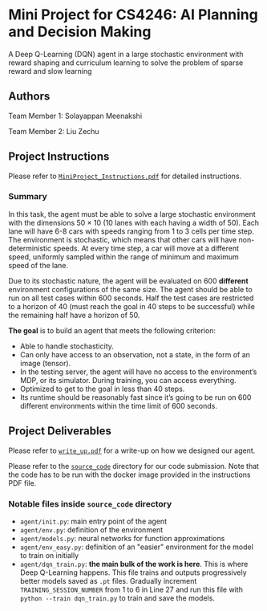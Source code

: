 # Mini Project for CS4246: AI Planning and Decision Making
A Deep Q-Learning (DQN) agent in a large stochastic environment with reward shaping and curriculum learning to solve the problem of sparse reward and slow learning

## Authors
Team Member 1: Solayappan Meenakshi

Team Member 2: Liu Zechu

## Project Instructions
Please refer to [`MiniProject_Instructions.pdf`](https://github.com/LiuZechu/CS4246-mini-project/blob/main/MiniProject_Instructions.pdf) for detailed instructions.

### Summary
In this task, the agent must be able to solve a large stochastic environment with the dimensions 50 × 10 (10 lanes with each having a width of 50). Each lane will have 6-8 cars with speeds ranging from 1 to 3 cells per time step. The environment is stochastic, which means that other cars will have non-deterministic speeds. At every time step, a car will move at a different speed, uniformly sampled within the range of minimum and maximum speed of the lane. 

Due to its stochastic nature, the agent will be evaluated on 600 **different** environment configurations of the same size. The agent should be able to run on all test cases within 600 seconds. Half the test cases are restricted to a horizon of 40 (must reach the goal in 40 steps to be successful) while the remaining half have a horizon of 50.

**The goal** is to build an agent that meets the following criterion:
- Able to handle stochasticity.
- Can only have access to an observation, not a state, in the form of an image (tensor).
- In the testing server, the agent will have no access to the environment’s MDP, or its simulator. During training, you can access everything.
- Optimized to get to the goal in less than 40 steps.
- Its runtime should be reasonably fast since it’s going to be run on 600 different environments within the time limit of 600 seconds.

## Project Deliverables
Please refer to [`write_up.pdf`](https://github.com/LiuZechu/CS4246-mini-project/blob/main/write_up.pdf) for a write-up on how we designed our agent.

Please refer to the [`source_code`](https://github.com/LiuZechu/CS4246-mini-project/tree/main/source_code) directory for our code submission. Note that the code has to be run with the docker image provided in the instructions PDF file.

### Notable files inside `source_code` directory
- `agent/init.py`: main entry point of the agent 
- `agent/env.py`: definition of the environment
- `agent/models.py`: neural networks for function approximations
- `agent/env_easy.py`: definition of an "easier" environment for the model to train on initially
- `agent/dqn_train.py`: **the main bulk of the work is here**. This is where Deep Q-Learning happens. This file trains and outputs progressively better models saved as `.pt` files. Gradually increment `TRAINING_SESSION_NUMBER` from 1 to 6 in Line 27 and run this file with `python --train dqn_train.py` to train and save the models.
